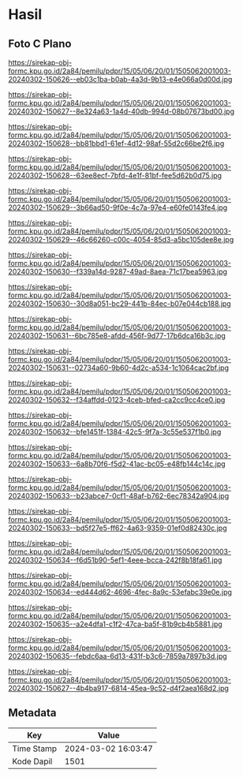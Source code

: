 # Hasil

## Foto C Plano

https://sirekap-obj-formc.kpu.go.id/2a84/pemilu/pdpr/15/05/06/20/01/1505062001003-20240302-150626--eb03c1ba-b0ab-4a3d-9b13-e4e066a0d00d.jpg

https://sirekap-obj-formc.kpu.go.id/2a84/pemilu/pdpr/15/05/06/20/01/1505062001003-20240302-150627--8e324a63-1a4d-40db-994d-08b07673bd00.jpg

https://sirekap-obj-formc.kpu.go.id/2a84/pemilu/pdpr/15/05/06/20/01/1505062001003-20240302-150628--bb81bbd1-61ef-4d12-98af-55d2c66be2f6.jpg

https://sirekap-obj-formc.kpu.go.id/2a84/pemilu/pdpr/15/05/06/20/01/1505062001003-20240302-150628--63ee8ecf-7bfd-4e1f-81bf-fee5d62b0d75.jpg

https://sirekap-obj-formc.kpu.go.id/2a84/pemilu/pdpr/15/05/06/20/01/1505062001003-20240302-150629--3b66ad50-9f0e-4c7a-97e4-e60fe0143fe4.jpg

https://sirekap-obj-formc.kpu.go.id/2a84/pemilu/pdpr/15/05/06/20/01/1505062001003-20240302-150629--46c66260-c00c-4054-85d3-a5bc105dee8e.jpg

https://sirekap-obj-formc.kpu.go.id/2a84/pemilu/pdpr/15/05/06/20/01/1505062001003-20240302-150630--f339a14d-9287-49ad-8aea-71c17bea5963.jpg

https://sirekap-obj-formc.kpu.go.id/2a84/pemilu/pdpr/15/05/06/20/01/1505062001003-20240302-150630--30d8a051-bc29-441b-84ec-b07e044cb188.jpg

https://sirekap-obj-formc.kpu.go.id/2a84/pemilu/pdpr/15/05/06/20/01/1505062001003-20240302-150631--6bc785e8-afdd-456f-9d77-17b6dca16b3c.jpg

https://sirekap-obj-formc.kpu.go.id/2a84/pemilu/pdpr/15/05/06/20/01/1505062001003-20240302-150631--02734a60-9b60-4d2c-a534-1c1064cac2bf.jpg

https://sirekap-obj-formc.kpu.go.id/2a84/pemilu/pdpr/15/05/06/20/01/1505062001003-20240302-150632--f34affdd-0123-4ceb-bfed-ca2cc9cc4ce0.jpg

https://sirekap-obj-formc.kpu.go.id/2a84/pemilu/pdpr/15/05/06/20/01/1505062001003-20240302-150632--bfe1451f-1384-42c5-9f7a-3c55e537f1b0.jpg

https://sirekap-obj-formc.kpu.go.id/2a84/pemilu/pdpr/15/05/06/20/01/1505062001003-20240302-150633--6a8b70f6-f5d2-41ac-bc05-e48fb144c14c.jpg

https://sirekap-obj-formc.kpu.go.id/2a84/pemilu/pdpr/15/05/06/20/01/1505062001003-20240302-150633--b23abce7-0cf1-48af-b762-6ec78342a904.jpg

https://sirekap-obj-formc.kpu.go.id/2a84/pemilu/pdpr/15/05/06/20/01/1505062001003-20240302-150633--bd5f27e5-ff62-4a63-9359-01ef0d82430c.jpg

https://sirekap-obj-formc.kpu.go.id/2a84/pemilu/pdpr/15/05/06/20/01/1505062001003-20240302-150634--f6d51b90-5ef1-4eee-bcca-242f8b18fa61.jpg

https://sirekap-obj-formc.kpu.go.id/2a84/pemilu/pdpr/15/05/06/20/01/1505062001003-20240302-150634--ed444d62-4696-4fec-8a9c-53efabc39e0e.jpg

https://sirekap-obj-formc.kpu.go.id/2a84/pemilu/pdpr/15/05/06/20/01/1505062001003-20240302-150635--a2e4dfa1-c1f2-47ca-ba5f-81b9cb4b5881.jpg

https://sirekap-obj-formc.kpu.go.id/2a84/pemilu/pdpr/15/05/06/20/01/1505062001003-20240302-150635--febdc6aa-6d13-431f-b3c6-7859a7897b3d.jpg

https://sirekap-obj-formc.kpu.go.id/2a84/pemilu/pdpr/15/05/06/20/01/1505062001003-20240302-150627--4b4ba917-6814-45ea-9c52-d4f2aea168d2.jpg


## Metadata

| Key        | Value               |
| ---------- | ------------------- |
| Time Stamp | 2024-03-02 16:03:47 |
| Kode Dapil | 1501                |



